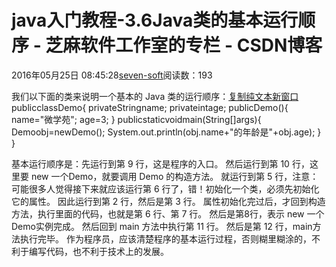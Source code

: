 
# java入门教程-3.6Java类的基本运行顺序 -  芝麻软件工作室的专栏 - CSDN博客


2016年05月25日 08:45:28[seven-soft](https://me.csdn.net/softn)阅读数：193


我们以下面的类来说明一个基本的 Java 类的运行顺序：[复制](http://www.weixueyuan.net/view/5984.html#)[纯文本](http://www.weixueyuan.net/view/5984.html#)[新窗口](http://www.weixueyuan.net/view/5984.html#)
publicclassDemo{
privateStringname;
privateintage;
publicDemo(){
name="微学苑";
age=3;
}
publicstaticvoidmain(String[]args){
Demoobj=newDemo();
System.out.println(obj.name+"的年龄是"+obj.age);
}
}

基本运行顺序是：先运行到第 9 行，这是程序的入口。
然后运行到第 10 行，这里要 new 一个Demo，就要调用 Demo 的构造方法。
就运行到第 5 行，注意：可能很多人觉得接下来就应该运行第 6 行了，错！初始化一个类，必须先初始化它的属性。
因此运行到第 2 行，然后是第 3 行。
属性初始化完过后，才回到构造方法，执行里面的代码，也就是第 6 行、第 7 行。
然后是第8行，表示 new 一个Demo实例完成。
然后回到 main 方法中执行第 11 行。
然后是第 12 行，main方法执行完毕。
作为程序员，应该清楚程序的基本运行过程，否则糊里糊涂的，不利于编写代码，也不利于技术上的发展。


